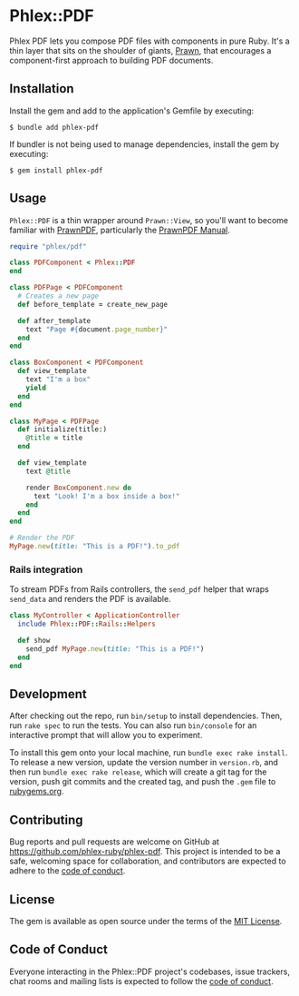 # Phlex::PDF

Phlex PDF lets you compose PDF files with components in pure Ruby. It's a thin layer that sits on the shoulder of giants, [Prawn](https://github.com/prawnpdf/prawn), that encourages a component-first approach to building PDF documents.

## Installation

Install the gem and add to the application's Gemfile by executing:

    $ bundle add phlex-pdf

If bundler is not being used to manage dependencies, install the gem by executing:

    $ gem install phlex-pdf

## Usage

`Phlex::PDF` is a thin wrapper around `Prawn::View`, so you'll want to become familiar with [PrawnPDF](http://prawnpdf.org/), particularly the [PrawnPDF Manual](https://prawnpdf.org/manual.pdf).

```ruby
require "phlex/pdf"

class PDFComponent < Phlex::PDF
end

class PDFPage < PDFComponent
  # Creates a new page
  def before_template = create_new_page

  def after_template
    text "Page #{document.page_number}"
  end
end

class BoxComponent < PDFComponent
  def view_template
    text "I'm a box"
    yield
  end
end

class MyPage < PDFPage
  def initialize(title:)
    @title = title
  end

  def view_template
    text @title

    render BoxComponent.new do
      text "Look! I'm a box inside a box!"
    end
  end
end

# Render the PDF
MyPage.new(title: "This is a PDF!").to_pdf
```

### Rails integration

To stream PDFs from Rails controllers, the `send_pdf` helper that wraps `send_data` and renders the PDF is available.

```ruby
class MyController < ApplicationController
  include Phlex::PDF::Rails::Helpers

  def show
    send_pdf MyPage.new(title: "This is a PDF!")
  end
end
```

## Development

After checking out the repo, run `bin/setup` to install dependencies. Then, run `rake spec` to run the tests. You can also run `bin/console` for an interactive prompt that will allow you to experiment.

To install this gem onto your local machine, run `bundle exec rake install`. To release a new version, update the version number in `version.rb`, and then run `bundle exec rake release`, which will create a git tag for the version, push git commits and the created tag, and push the `.gem` file to [rubygems.org](https://rubygems.org).

## Contributing

Bug reports and pull requests are welcome on GitHub at https://github.com/phlex-ruby/phlex-pdf. This project is intended to be a safe, welcoming space for collaboration, and contributors are expected to adhere to the [code of conduct](https://github.com/phlex-ruby/phlex-pdf/blob/main/CODE_OF_CONDUCT.md).

## License

The gem is available as open source under the terms of the [MIT License](https://opensource.org/licenses/MIT).

## Code of Conduct

Everyone interacting in the Phlex::PDF project's codebases, issue trackers, chat rooms and mailing lists is expected to follow the [code of conduct](https://github.com/phlex-ruby/phlex-pdf/blob/main/CODE_OF_CONDUCT.md).
